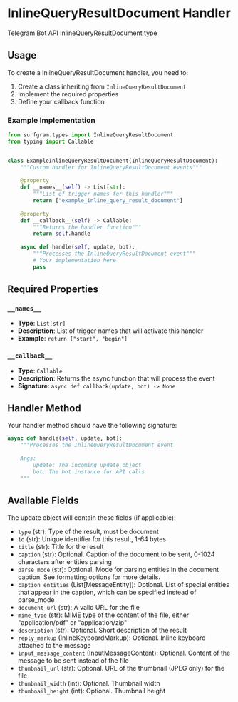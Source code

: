 # InlineQueryResultDocument Handler

Telegram Bot API InlineQueryResultDocument type

## Usage

To create a InlineQueryResultDocument handler, you need to:

1. Create a class inheriting from `InlineQueryResultDocument`
2. Implement the required properties
3. Define your callback function

### Example Implementation

```python
from surfgram.types import InlineQueryResultDocument
from typing import Callable


class ExampleInlineQueryResultDocument(InlineQueryResultDocument):
    """Custom handler for InlineQueryResultDocument events"""
    
    @property
    def __names__(self) -> List[str]:
        """List of trigger names for this handler"""
        return ["example_inline_query_result_document"]
    
    @property
    def __callback__(self) -> Callable:
        """Returns the handler function"""
        return self.handle
    
    async def handle(self, update, bot):
        """Processes the InlineQueryResultDocument event"""
        # Your implementation here
        pass
```

## Required Properties

### `__names__`
- **Type**: `List[str]`
- **Description**: List of trigger names that will activate this handler
- **Example**: `return ["start", "begin"]`

### `__callback__`
- **Type**: `Callable`
- **Description**: Returns the async function that will process the event
- **Signature**: `async def callback(update, bot) -> None`

## Handler Method

Your handler method should have the following signature:

```python
async def handle(self, update, bot):
    """Processes the InlineQueryResultDocument event
    
    Args:
        update: The incoming update object
        bot: The bot instance for API calls
    """
```

## Available Fields

The update object will contain these fields (if applicable):

- `type` (str): Type of the result, must be document
- `id` (str): Unique identifier for this result, 1-64 bytes
- `title` (str): Title for the result
- `caption` (str): Optional. Caption of the document to be sent, 0-1024 characters after entities parsing
- `parse_mode` (str): Optional. Mode for parsing entities in the document caption. See formatting options for more details.
- `caption_entities` (List[MessageEntity]): Optional. List of special entities that appear in the caption, which can be specified instead of parse_mode
- `document_url` (str): A valid URL for the file
- `mime_type` (str): MIME type of the content of the file, either "application/pdf" or "application/zip"
- `description` (str): Optional. Short description of the result
- `reply_markup` (InlineKeyboardMarkup): Optional. Inline keyboard attached to the message
- `input_message_content` (InputMessageContent): Optional. Content of the message to be sent instead of the file
- `thumbnail_url` (str): Optional. URL of the thumbnail (JPEG only) for the file
- `thumbnail_width` (int): Optional. Thumbnail width
- `thumbnail_height` (int): Optional. Thumbnail height
